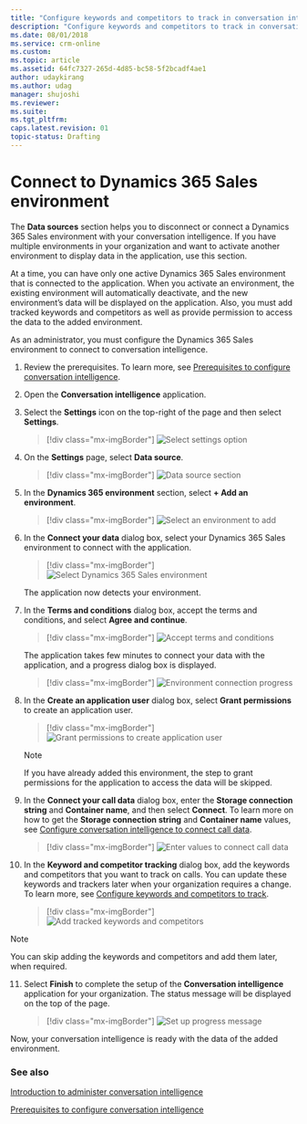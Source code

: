 ```yaml
---
title: "Configure keywords and competitors to track in conversation intelligence | MicrosoftDocs"
description: "Configure keywords and competitors to track in conversation intelligence"
ms.date: 08/01/2018
ms.service: crm-online
ms.custom: 
ms.topic: article
ms.assetid: 64fc7327-265d-4d85-bc58-5f2bcadf4ae1
author: udaykirang
ms.author: udag
manager: shujoshi
ms.reviewer: 
ms.suite: 
ms.tgt_pltfrm: 
caps.latest.revision: 01
topic-status: Drafting
---
```


# Connect to Dynamics 365 Sales environment

The **Data sources** section helps you to disconnect or connect a Dynamics 365 Sales environment with your conversation intelligence. If you have multiple environments in your organization and want to activate another environment to display data in the application, use this section. 

At a time, you can have only one active Dynamics 365 Sales environment that is connected to the application. When you activate an environment, the existing environment will automatically deactivate, and the new environment’s data will be displayed on the application. Also, you must add tracked keywords and competitors as well as provide permission to access the data to the added environment.

As an administrator, you must configure the Dynamics 365 Sales environment to connect to conversation intelligence.

1.	Review the prerequisites. To learn more, see [Prerequisites to configure conversation intelligence](prereq-sales-insights-app.md).

2.	Open the **Conversation intelligence** application. 

3.	Select the **Settings** icon on the top-right of the page and then select **Settings**.

    > [!div class="mx-imgBorder"]
    > ![Select settings option](media/si-app-admin-select-settings.png "Select settings option")

4.	On the **Settings** page, select **Data source**. 

    > [!div class="mx-imgBorder"]
    > ![Data source section](media/si-app-admin-select-data-source.png "Data source section")
 
5.	In the **Dynamics 365 environment** section, select **+ Add an environment**.

    > [!div class="mx-imgBorder"]
    > ![Select an environment to add](media/si-app-admin-select-add-an-environment.png "Select an environment to add")
 
6.	In the **Connect your data** dialog box, select your Dynamics 365 Sales environment to connect with the application.

    > [!div class="mx-imgBorder"]
    > ![Select Dynamics 365 Sales environment](media/si-app-admin-connect-d365-organization.png "Select Dynamics 365 Sales environment")

    The application now detects your environment.

7.	In the **Terms and conditions** dialog box, accept the terms and conditions, and select **Agree and continue**.

    > [!div class="mx-imgBorder"]
    > ![Accept terms and conditions](media/si-app-admin-accept-tandc.png "Accept terms and conditions")
 
    The application takes few minutes to connect your data with the application, and a progress dialog box is displayed.

    > [!div class="mx-imgBorder"]
    > ![Environment connection progress](media/si-app-admin-connection-progress-d365-org.png "Environment connection progress")
 
8.	In the **Create an application user** dialog box, select **Grant permissions** to create an application user.

    > [!div class="mx-imgBorder"]
    > ![Grant permissions to create application user](media/si-app-admin-grant-permission-create-app-user.png "Grant permissions to create application user")
 
    > [!NOTE]
    > If you have already added this environment, the step to grant permissions for the application to access the data will be skipped.

9.	In the **Connect your call data** dialog box, enter the **Storage connection string** and **Container name**, and then select **Connect**. To learn more on how to get the **Storage connection string** and **Container name** values, see [Configure conversation intelligence to connect call data](configure-conversation-intelligence-call-data.md).

    > [!div class="mx-imgBorder"]
    > ![Enter values to connect call data](media/si-app-admin-connect-call-data.png "Enter values to connect call data")
 
10.	In the **Keyword and competitor tracking** dialog box, add the keywords and competitors that you want to track on calls. You can update these keywords and trackers later when your organization requires a change. To learn more, see [Configure keywords and competitors to track](configure-keywords-competitors.md).

    > [!div class="mx-imgBorder"]
    > ![Add tracked keywords and competitors](media/si-app-admin-keywords-and-competitor-tracking.png "Add tracked keywords and competitors")
    
   > [!NOTE]
   > You can skip adding the keywords and competitors and add them later, when required.

11.	Select **Finish** to complete the setup of the **Conversation intelligence** application for your organization. The status message will be displayed on the top of the page.

    > [!div class="mx-imgBorder"]
    > ![Set up progress message](media/si-app-admin-status-message-set-up.png "Set up progress message")
  
Now, your conversation intelligence is ready with the data of the added environment.

### See also

[Introduction to administer conversation intelligence](intro-admin-guide-sales-insights.md#administer-conversation-intelligence)

[Prerequisites to configure conversation intelligence](prereq-sales-insights-app.md)